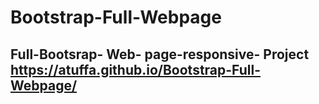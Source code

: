 # Bootstrap-Full-Webpage
Full-Bootsrap- Web- page-responsive- Project
https://atuffa.github.io/Bootstrap-Full-Webpage/
------------------------------------------------------------------------------------------------------------------------------------------
